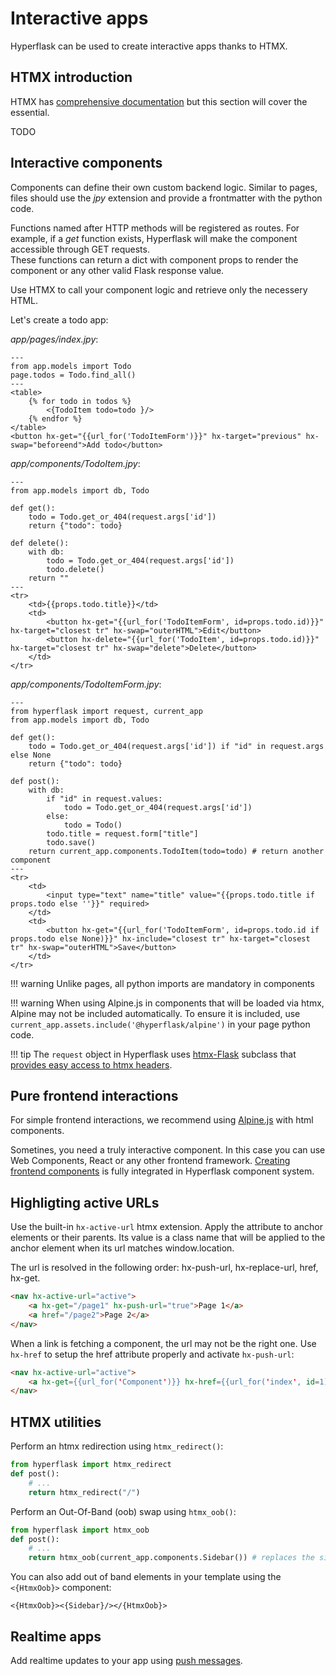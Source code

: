# Interactive apps

Hyperflask can be used to create interactive apps thanks to HTMX.

## HTMX introduction

HTMX has [comprehensive documentation](https://htmx.org/docs/) but this section will cover the essential.

TODO

## Interactive components

Components can define their own custom backend logic. Similar to pages, files should use the *jpy* extension and provide a frontmatter with the python code.

Functions named after HTTP methods will be registered as routes. For example, if a *get* function exists, Hyperflask will make the component accessible through GET requests.  
These functions can return a dict with component props to render the component or any other valid Flask response value.

Use HTMX to call your component logic and retrieve only the necessery HTML.

Let's create a todo app:

*app/pages/index.jpy*:

```
---
from app.models import Todo
page.todos = Todo.find_all()
---
<table>
    {% for todo in todos %}
        <{TodoItem todo=todo }/>
    {% endfor %}
</table>
<button hx-get="{{url_for('TodoItemForm')}}" hx-target="previous" hx-swap="beforeend">Add todo</button>
```

*app/components/TodoItem.jpy*:

```
---
from app.models import db, Todo

def get():
    todo = Todo.get_or_404(request.args['id'])
    return {"todo": todo}

def delete():
    with db:
        todo = Todo.get_or_404(request.args['id'])
        todo.delete()
    return ""
---
<tr>
    <td>{{props.todo.title}}</td>
    <td>
        <button hx-get="{{url_for('TodoItemForm', id=props.todo.id)}}" hx-target="closest tr" hx-swap="outerHTML">Edit</button>
        <button hx-delete="{{url_for('TodoItem', id=props.todo.id)}}" hx-target="closest tr" hx-swap="delete">Delete</button>
    </td>
</tr>
```

*app/components/TodoItemForm.jpy*:

```
---
from hyperflask import request, current_app
from app.models import db, Todo

def get():
    todo = Todo.get_or_404(request.args['id']) if "id" in request.args else None
    return {"todo": todo}

def post():
    with db:
        if "id" in request.values:
            todo = Todo.get_or_404(request.args['id'])
        else:
            todo = Todo()
        todo.title = request.form["title"]
        todo.save()
    return current_app.components.TodoItem(todo=todo) # return another component
---
<tr>
    <td>
        <input type="text" name="title" value="{{props.todo.title if props.todo else ''}}" required>
    </td>
    <td>
        <button hx-get="{{url_for('TodoItemForm', id=props.todo.id if props.todo else None)}}" hx-include="closest tr" hx-target="closest tr" hx-swap="outerHTML">Save</button>
    </td>
</tr>
```

!!! warning
    Unlike pages, all python imports are mandatory in components

!!! warning
    When using Alpine.js in components that will be loaded via htmx, Alpine may not be included automatically.
    To ensure it is included, use `current_app.assets.include('@hyperflask/alpine')` in your page python code.

!!! tip
    The `request` object in Hyperflask uses [htmx-Flask](https://github.com/sponsfreixes/htmx-flask) subclass that [provides easy access to htmx headers](https://github.com/sponsfreixes/htmx-flask?tab=readme-ov-file#usage).

## Pure frontend interactions

For simple frontend interactions, we recommend using [Alpine.js](https://alpinejs.dev/) with html components.

Sometines, you need a truly interactive component. In this case you can use Web Components, React or any other frontend framework. [Creating frontend components](/guides/components/#pure-frontend-components) is fully integrated in Hyperflask component system.

## Highligting active URLs

Use the built-in `hx-active-url` htmx extension. Apply the attribute to anchor elements or their parents. Its value is a class name that will be applied to the anchor element when its url matches window.location.

The url is resolved in the following order: hx-push-url, hx-replace-url, href, hx-get.

```html
<nav hx-active-url="active">
    <a hx-get="/page1" hx-push-url="true">Page 1</a>
    <a href="/page2">Page 2</a>
</nav>
```

When a link is fetching a component, the url may not be the right one. Use `hx-href` to setup the href attribute properly and activate `hx-push-url`:

```html
<nav hx-active-url="active">
    <a hx-get={{url_for('Component')}} hx-href={{url_for('index', id=1)}}>Page 1</a>
</nav>
```

## HTMX utilities

Perform an htmx redirection using `htmx_redirect()`:

```py
from hyperflask import htmx_redirect
def post():
    # ...
    return htmx_redirect("/")
```

Perform an Out-Of-Band (oob) swap using `htmx_oob()`:

```py
from hyperflask import htmx_oob
def post():
    # ...
    return htmx_oob(current_app.components.Sidebar()) # replaces the sidebar element with a new version of itself
```

You can also add out of band elements in your template using the `<{HtmxOob}>` component:

```
<{HtmxOob}><{Sidebar}/></{HtmxOob}>
```

## Realtime apps

Add realtime updates to your app using [push messages](/guides/push).